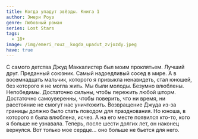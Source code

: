 ```yaml
---
title: Когда упадут звёзды. Книга 1
author: Эмери Роуз
genre: Любовный роман
series: Lost Stars
tags:
  - 18+
image: /img/emeri_rouz__kogda_upadut_zvjozdy.jpeg
have: true
---
```

С самого детства Джуд Маккалистер был моим проклятьем. Лучший друг. Преданный союзник. Самый надоедливый сосед в мире. А в восемнадцать мальчик, которого я привыкла ненавидеть, стал юношей, без которого я не могла жить. Мы были молоды. Безумно влюблены. Непобедимы. Достаточно сильны, чтобы пережить любой шторм. Достаточно самоуверенны, чтобы поверить, что ни время, ни расстояние не смогут нас уничтожить. Возвращение Джуда из-за границы должно было стать поводом для празднования. Но юноша, в которого я была влюблена, исчез. А на его месте появился кто-то, кого я больше не узнавала. Теперь, после шести долгих лет, он наконец вернулся. Вот только мое сердце… оно больше не бьется для него.